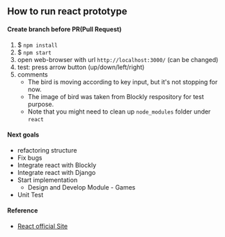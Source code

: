## How to run react prototype

#### Create branch before PR(Pull Request)
1. $ `npm install`
2. $ `npm start`
3. open web-browser with url `http://localhost:3000/` (can be changed)
4. test: press arrow button (up/down/left/right)
5. comments
    * The bird is moving according to key input, but it's not stopping for now.
    * The image of bird was taken from Blockly respository for test purpose.
    * Note that you might need to clean up `node_modules` folder under `react`

#### Next goals
* refactoring structure
* Fix bugs
* Integrate react with Blockly
* Integrate react with Django
* Start implementation 
    * Design and Develop Module - Games 
* Unit Test


#### Reference
* [React official Site](https://reactjs.org/)

